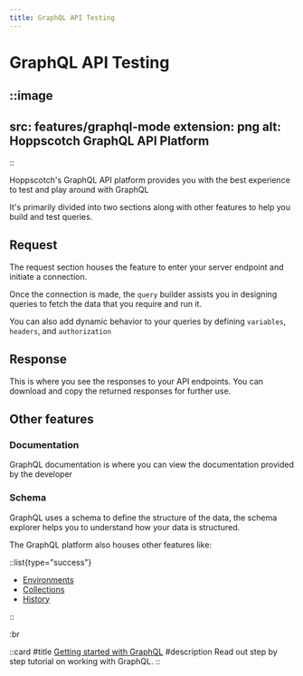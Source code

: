 ```yaml
---
title: GraphQL API Testing
---
```


# GraphQL API Testing

::image
---
src: features/graphql-mode
extension: png
alt: Hoppscotch GraphQL API Platform
---
::

Hoppscotch's GraphQL API platform provides you with the best experience to test and play around with GraphQL

It's primarily divided into two sections along with other features to help you build and test queries.

## Request

The request section houses the feature to enter your server endpoint and initiate a connection.

Once the connection is made, the `query` builder assists you in designing queries to fetch the data that you require and run it.

You can also add dynamic behavior to your queries by defining `variables`, `headers`, and `authorization`

## Response

This is where you see the responses to your API endpoints. You can download and copy the returned responses for further use.

## Other features

### Documentation

GraphQL documentation is where you can view the documentation provided by the developer

### Schema

GraphQL uses a schema to define the structure of the data, the schema explorer helps you to understand how your data is structured.

The GraphQL platform also houses other features like:

::list{type="success"}

- [Environments](/documentation/features/environments)
- [Collections](/documentation/features/collections)
- [History](/documentation/features/history)

::

:br

::card
#title
[Getting started with GraphQL](/documentation/getting-started/graphql/creating-a-query)
#description
Read out step by step tutorial on working with GraphQL.
::
